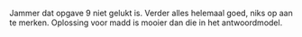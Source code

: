 Jammer dat opgave 9 niet gelukt is.
Verder alles helemaal goed, niks op aan te merken.
Oplossing voor madd is mooier dan die in het antwoordmodel.
